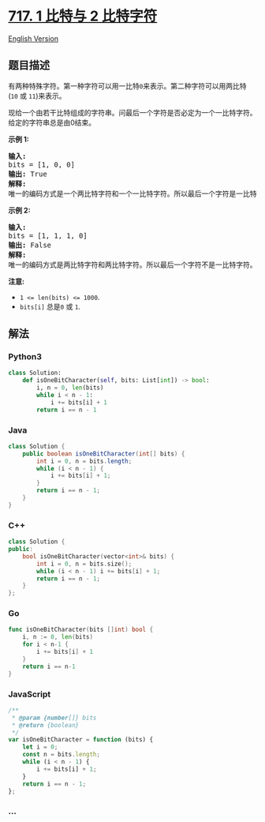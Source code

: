# [717. 1 比特与 2 比特字符](https://leetcode-cn.com/problems/1-bit-and-2-bit-characters)

[English Version](/solution/0700-0799/0717.1-bit%20and%202-bit%20Characters/README_EN.md)

## 题目描述

<!-- 这里写题目描述 -->

<p>有两种特殊字符。第一种字符可以用一比特<code>0</code>来表示。第二种字符可以用两比特(<code>10</code>&nbsp;或&nbsp;<code>11</code>)来表示。</p>

<p>现给一个由若干比特组成的字符串。问最后一个字符是否必定为一个一比特字符。给定的字符串总是由0结束。</p>

<p><strong>示例&nbsp;1:</strong></p>

<pre>
<strong>输入:</strong> 
bits = [1, 0, 0]
<strong>输出:</strong> True
<strong>解释:</strong> 
唯一的编码方式是一个两比特字符和一个一比特字符。所以最后一个字符是一比特字符。
</pre>

<p><strong>示例&nbsp;2:</strong></p>

<pre>
<strong>输入:</strong> 
bits = [1, 1, 1, 0]
<strong>输出:</strong> False
<strong>解释:</strong> 
唯一的编码方式是两比特字符和两比特字符。所以最后一个字符不是一比特字符。
</pre>

<p><strong>注意:</strong></p>

<ul>
	<li><code>1 &lt;= len(bits) &lt;= 1000</code>.</li>
	<li><code>bits[i]</code> 总是<code>0</code> 或&nbsp;<code>1</code>.</li>
</ul>

## 解法

<!-- 这里可写通用的实现逻辑 -->

<!-- tabs:start -->

### **Python3**

<!-- 这里可写当前语言的特殊实现逻辑 -->

```python
class Solution:
    def isOneBitCharacter(self, bits: List[int]) -> bool:
        i, n = 0, len(bits)
        while i < n - 1:
            i += bits[i] + 1
        return i == n - 1
```

### **Java**

<!-- 这里可写当前语言的特殊实现逻辑 -->

```java
class Solution {
    public boolean isOneBitCharacter(int[] bits) {
        int i = 0, n = bits.length;
        while (i < n - 1) {
            i += bits[i] + 1;
        }
        return i == n - 1;
    }
}
```

### **C++**

```cpp
class Solution {
public:
    bool isOneBitCharacter(vector<int>& bits) {
        int i = 0, n = bits.size();
        while (i < n - 1) i += bits[i] + 1;
        return i == n - 1;
    }
};
```

### **Go**

```go
func isOneBitCharacter(bits []int) bool {
	i, n := 0, len(bits)
	for i < n-1 {
		i += bits[i] + 1
	}
	return i == n-1
}
```

### **JavaScript**

```js
/**
 * @param {number[]} bits
 * @return {boolean}
 */
var isOneBitCharacter = function (bits) {
    let i = 0;
    const n = bits.length;
    while (i < n - 1) {
        i += bits[i] + 1;
    }
    return i == n - 1;
};
```

### **...**

```

```

<!-- tabs:end -->
